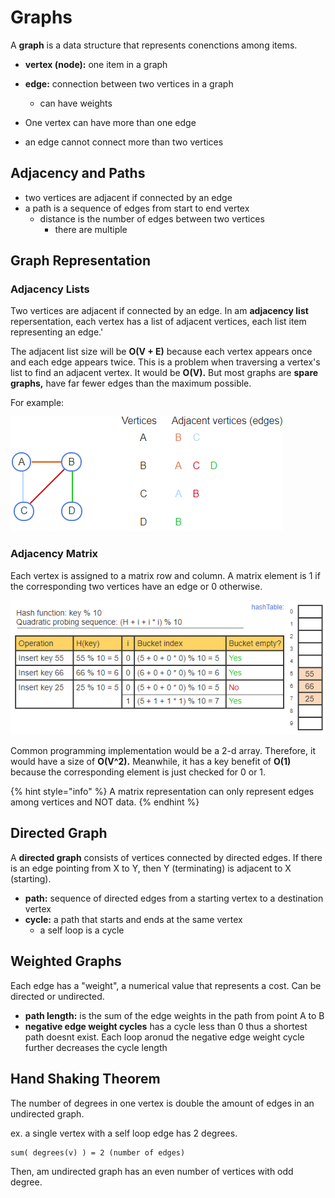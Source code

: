 # Graphs

A **graph** is a data structure that represents conenctions among items.

* **vertex (node):** one item in a graph
* **edge:** connection between two vertices in a graph
  * can have weights



* One vertex can have more than one edge
* an edge cannot connect more than two vertices

## Adjacency and Paths

* two vertices are adjacent if connected by an edge&#x20;
* a path is a sequence of edges from start to end vertex
  * distance is the number of edges between two vertices
    * there are multiple&#x20;

## Graph Representation

### Adjacency Lists&#x20;

Two vertices are adjacent if connected by an edge. In am **adjacency list** repersentation, each vertex has a list of adjacent vertices, each list item representing an edge.'

The adjacent list size will be **O(V + E)**  because each vertex appears once and each edge appears twice. This is a problem when traversing a vertex's list to find an adjacent vertex. It would be **O(V).** But most graphs are **spare graphs,** have far fewer edges than the maximum possible.

For example:&#x20;

![](<../../.gitbook/assets/image (12) (1) (1) (1).png>)

### Adjacency Matrix

Each vertex is assigned to a matrix row and column. A matrix element is 1 if the corresponding two vertices have an edge or 0 otherwise.

![](<../../.gitbook/assets/image (13) (1) (1) (1).png>)

Common programming implementation would be a 2-d array. Therefore, it would have a size of **O(V^2).** Meanwhile, it has a key benefit of **O(1)** because the corresponding element is just checked for 0 or 1.

{% hint style="info" %}
A matrix representation can only represent edges among vertices and NOT data.
{% endhint %}

## Directed Graph

A **directed graph** consists of vertices connected by directed edges. If there is an edge pointing from X to Y, then Y (terminating) is adjacent to X (starting).

* **path:** sequence of directed edges from a starting vertex to a destination vertex
* **cycle:** a path that starts and ends at the same vertex
  * a self loop is a cycle

## Weighted Graphs

Each edge has a "weight", a numerical value that represents a cost. Can be directed or undirected.&#x20;

* **path length:** is the sum of the edge weights in the path from point A to B
* **negative edge weight cycles** has a cycle less than 0 thus a shortest path doesnt exist. Each loop aronud the negative edge weight cycle further decreases the cycle length

## Hand Shaking Theorem

The number of degrees in one vertex is double the amount of edges in an undirected graph.

ex. a single vertex with a self loop edge has 2 degrees.

```
sum( degrees(v) ) = 2 (number of edges)
```

Then, am undirected graph has an even number of vertices with odd degree.
